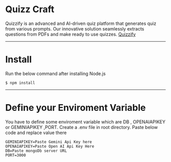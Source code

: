 # Quizz Craft
Quizzify is an advanced and AI-driven quiz platform that generates quiz from various prompts. 
Our innovative solution seamlessly extracts questions from PDFs and make ready to use quizzes.
<a href="https://devfolio.co/projects/quizzify-b473">Quizzify</a>

---

# Install

Run the below command after installing Node.js

```
$ npm install
```

---

# Define your Enviroment Variable

You have to define some enviroment variable which are DB , OPENAIAPIKEY or GEMINIAPIKEY ,PORT.
Create a .env file in root directory.
Paste below code and replace value there
```
GEMINIAPIKEY=Paste Gemini Api Key here
OPENAIAPIKEY=Paste Open AI Api Key Here
DB=Paste mongoDb server URL
PORT=3000
```


